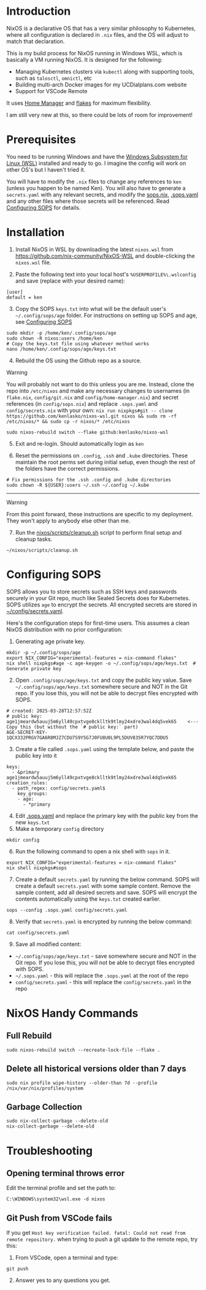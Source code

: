 # Introduction
NixOS is a declarative OS that has a very similar philosophy to Kubernetes, where all configuration is declared in `.nix` files, and the OS will adjust to match that declaration.

This is my build process for NixOS running in Windows WSL, which is basically a VM running NixOS. It is designed for the following:
- Managing Kubernetes clusters via `kubectl` along with supporting tools, such as `talosctl`, `omnictl`, etc
- Building multi-arch Docker images for my UCDialplans.com website
- Support for VSCode Remote

It uses [Home Manager](https://nix-community.github.io/home-manager/) and [flakes](https://nixos-and-flakes.thiscute.world/) for maximum flexibility. 

I am still very new at this, so there could be lots of room for improvement!

# Prerequisites
You need to be running Windows and have the [Windows Subsystem for Linux (WSL)](https://learn.microsoft.com/en-us/windows/wsl/install) installed and ready to go. I imagine the config will work on other OS's but I haven't tried it.

You will have to modify the `.nix` files to change any references to `ken` (unless you happen to be named Ken). You will also have to generate a `secrets.yaml` with any relevant secrets, and modify the [sops.nix](config/sops.nix), [.sops.yaml](.sops.yaml) and any other files where those secrets will be referenced. Read [Configuring SOPS](#Configuring-SOPS) for details.


# Installation
1. Install NixOS in WSL by downloading the latest `nixos.wsl` from https://github.com/nix-community/NixOS-WSL and double-clicking the `nixos.wsl` file.

2. Paste the following text into your local host's `%USERPROFILE%\.wslconfig` and save (replace with your desired name):
```
[user]
default = ken
```

3. Copy the SOPS `keys.txt` into what will be the default user's `~/.config/sops/age` folder. For instructions on setting up SOPS and age, see [Configuring SOPS](#Configuring-SOPS)
```
sudo mkdir -p /home/ken/.config/sops/age
sudo chown -R nixos:users /home/ken
# Copy the keys.txt file using whatever method works
nano /home/ken/.config/sops/age/keys.txt
```

4. Rebuild the OS using the Github repo as a source. 

> [!WARNING]
> You will probably not want to do this unless you are me. Instead, clone the repo into `/etc/nixos` and make any necessary changes to usernames (in `flake.nix`, `config/git.nix` and `config/home-manager.nix`) and secret references (in `config/sops.nix`) and replace `.sops.yaml` and `config/secrets.nix` with your own: `nix run nixpkgs#git -- clone https://github.com/kenlasko/nixos-wsl.git nixos && sudo rm -rf /etc/nixos/* && sudo cp -r nixos/* /etc/nixos`

```
sudo nixos-rebuild switch --flake github:kenlasko/nixos-wsl
```

5. Exit and re-login. Should automatically login as `ken`

6. Reset the permissions on `.config`, `.ssh` and `.kube` directories. These maintain the root perms set during initial setup, even though the rest of the folders have the correct permissions.
```
# Fix permissions for the .ssh .config and .kube directories
sudo chown -R ${USER}:users ~/.ssh ~/.config ~/.kube
```
---

> [!WARNING]
> From this point forward, these instructions are specific to my deployment. They won't apply to anybody else other than me.

7. Run the [nixos/scripts/cleanup.sh](scripts/cleanup.sh) script to perform final setup and cleanup tasks. 
```
~/nixos/scripts/cleanup.sh
```

# Configuring SOPS
SOPS allows you to store secrets such as SSH keys and passwords securely in your Git repo, much like Sealed Secrets does for Kubernetes. SOPS utilizes `age` to encrypt the secrets. All encrypted secrets are stored in [~/config/secrets.yaml](/config/secrets.yaml).

Here's the configuration steps for first-time users. This assumes a clean NixOS distribution with no prior configuration:

1. Generating age private key. 
```
mkdir -p ~/.config/sops/age
export NIX_CONFIG="experimental-features = nix-command flakes"
nix shell nixpkgs#age -c age-keygen -o ~/.config/sops/age/keys.txt  # Generate private key
```
2. Open `.config/sops/age/keys.txt` and copy the public key value. Save `~/.config/sops/age/keys.txt` somewhere secure and NOT in the Git repo. If you lose this, you will not be able to decrypt files encrypted with SOPS.
```
# created: 2025-03-28T12:57:52Z
# public key: age1jmeardw5auuj5m6yll49cpxtvge8cklltk9tlmy24xdre3wal4dq5vek65    <--- Copy this (but without the `# public key:` part)
AGE-SECRET-KEY-1QCX332PRGV7GA6R8MJZ7CDU7S9Y5G7J0FU8U0L9PL5DUV835R7YQC7DDU5
```
3. Create a file called `.sops.yaml` using the template below, and paste the public key into it
```
keys:
  - &primary age1jmeardw5auuj5m6yll49cpxtvge8cklltk9tlmy24xdre3wal4dq5vek65
creation_rules:
  - path_regex: config/secrets.yaml$
    key_groups:
    - age:
      - *primary
```

4. Edit [.sops.yaml](.sops.yaml) and replace the primary key with the public key from the new `keys.txt`
5. Make a temporary `config` directory
```
mkdir config
```
6. Run the following command to open a nix shell with `sops` in it. 

```
export NIX_CONFIG="experimental-features = nix-command flakes"
nix shell nixpkgs#sops 
```

7. Create a default `secrets.yaml` by running the below command. SOPS will create a default `secrets.yaml` with some sample content. Remove the sample content, add all desired secrets and save. SOPS will encrypt the contents automatically using the `keys.txt` created earlier.
```
sops --config .sops.yaml config/secrets.yaml
```
8. Verify that `secrets.yaml` is encrypted by running the below command:
```
cat config/secrets.yaml
```
9. Save all modified content:
- `~/.config/sops/age/keys.txt` - save somewhere secure and NOT in the Git repo. If you lose this, you will not be able to decrypt files encrypted with SOPS.
- `~/.sops.yaml` - this will replace the `.sops.yaml` at the root of the repo
- `config/secrets.yaml` - this will replace the `config/secrets.yaml` in the repo


# NixOS Handy Commands
## Full Rebuild
```
sudo nixos-rebuild switch --recreate-lock-file --flake .
```
## Delete all historical versions older than 7 days
```
sudo nix profile wipe-history --older-than 7d --profile /nix/var/nix/profiles/system
```

## Garbage Collection
```
sudo nix-collect-garbage --delete-old
nix-collect-garbage --delete-old
```

# Troubleshooting
## Opening terminal throws error
Edit the terminal profile and set the path to:
```
C:\WINDOWS\system32\wsl.exe -d nixos
```

## Git Push from VSCode fails
If you get `Host key verification failed. fatal: Could not read from remote repository.` when trying to push a git update to the remote repo, try this:
1. From VSCode, open a terminal and type:
```
git push
```
2. Answer yes to any questions you get.
